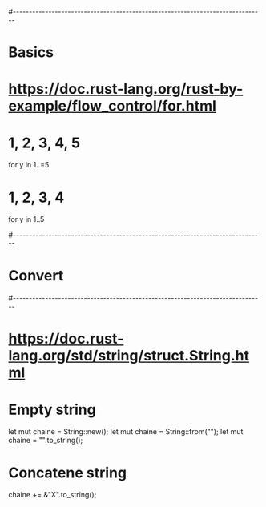 #------------------------------------------------------------------------------
# Basics

# https://doc.rust-lang.org/rust-by-example/flow_control/for.html
# 1, 2, 3, 4, 5
for y in 1..=5
# 1, 2, 3, 4
for y in 1..5

#------------------------------------------------------------------------------
# Convert


#------------------------------------------------------------------------------
# https://doc.rust-lang.org/std/string/struct.String.html
# Empty string
let mut chaine = String::new();
let mut chaine = String::from("");
let mut chaine = "".to_string();

# Concatene string
chaine += &"X".to_string();
